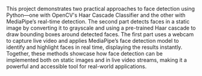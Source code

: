 This project demonstrates two practical approaches to face detection using Python—one with OpenCV's Haar Cascade Classifier and the other with MediaPipe’s real-time detection. The second part detects faces in a static image by converting it to grayscale and using a pre-trained Haar cascade to draw bounding boxes around detected faces. The first part uses a webcam to capture live video and applies MediaPipe’s face detection model to identify and highlight faces in real time, displaying the results instantly. Together, these methods showcase how face detection can be implemented both on static images and in live video streams, making it a powerful and accessible tool for real-world applications.
